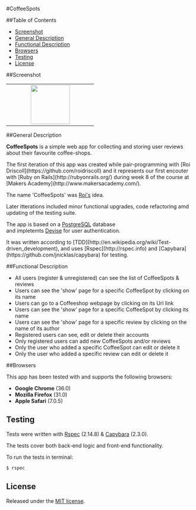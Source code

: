 #CoffeeSpots

##Table of Contents

* [Screenshot](#screenshot)
* [General Description](#general-description)
* [Functional Description](#functional-description)
* [Browsers](#browsers)
* [Testing](#testing)
* [License](#license)


##Screenshot

<table>
	<tr>
		<td align="center" width="220px" >
			<a href="https://raw.githubusercontent.com/nadavmatalon/CoffeeSpots/master/app/assets/images/coffeespots-screenshot.jpg">
				<img src="app/assets/images/app_screenshot_1.jpg" height="105px" />
			</a>
		</td>
	</tr>
</table>


##General Description

<p><strong>CoffeeSpots</strong> is a simple web app for collecting and storing user 
reviews about their favourite coffee-shops.</p>

<p>The first iteration of this app was created while pair-programming with 
[Roi Driscoll](https://github.com/roidriscoll) and it represents our first encouter 
with [Ruby on Rails](http://rubyonrails.org/) during week 8 of 
the course at [Makers Academy](http://www.makersacademy.com/).

The name 'CoffeeSpots' was [Roi's](https://github.com/roidriscoll) idea.

<p>Later itterations included minor functional upgrades, code refactoring amd updating
of the testing suite.</p>

The app is based on a [PostgreSQL](http://www.postgresql.org/) database  
and impletemts [Devise](https://github.com/plataformatec/devise) for user authentication.</p>

<p>It was written according to [TDD](http://en.wikipedia.org/wiki/Test-driven_development), 
and uses [Rspec](http://rspec.info) and [Capybara](https://github.com/jnicklas/capybara) 
for testing.</p>


##Functional Description

* All users (register & unregistered) can see the list of CoffeeSpots & reviews
* Users can see the 'show' page for a specific CoffeeSpot by clicking on its name
* Users can go to a Coffeeshop webpage by clicking on its Url link
* Users can see the 'show' page for a specific CoffeeSpot by clicking its name
* Users can see the 'show' page for a specific review by clicking on the name of its author
* Registered users can see, edit or delete their accounts
* Only registered users can add new CoffeeSpots and/or reviews
* Only the user who added a specific CoffeeSpot can edit or delete it
* Only the user who added a specific review can edit or delete it


##Browsers

 This app has been tested with and supports the following browsers:

* __Google Chrome__ (36.0)
* __Mozilla Firefox__ (31.0)
* __Apple Safari__ (7.0.5)


##  Testing

Tests were written with [Rspec](http://rspec.info) (2.14.8) & 
[Capybara](https://github.com/jnicklas/capybara) (2.3.0).

The tests cover both back-end logic and front-end functionality.

To run the tests in terminal: 

```bash
$ rspec
```

##  License

<p>Released under the <a href="http://www.opensource.org/licenses/MIT">MIT license</a>.</p>

